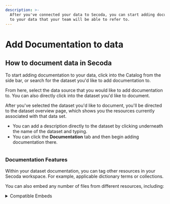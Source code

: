 ```yaml
---
description: >-
  After you've connected your data to Secoda, you can start adding documentation
  to your data that your team will be able to refer to.
---
```


# Add Documentation to data

## How to document data in Secoda

To start adding documentation to your data, click into the Catalog from the side bar, or search for the dataset you'd like to add documentation to.

From here, select the data source that you would like to add documentation to. You can also directly click into the dataset you'd like to document.&#x20;

After you've selected the dataset you'd like to document, you'll be directed to the dataset overview page, which shows you the resources currently associated with that data set.&#x20;

* You can add a description directly to the dataset by clicking underneath the name of the dataset and typing.&#x20;
* You can click the **Documentation** tab and then begin adding documentation there.&#x20;

<figure><img src="../.gitbook/assets/Kapture 2023-05-15 at 14.31.09.gif" alt=""><figcaption></figcaption></figure>

### Documentation Features

Within your dataset documentation, you can tag other resources in your Secoda workspace. For example, applicable dictionary terms or collections.&#x20;

You can also embed any number of files from different resources, including:&#x20;

<details>

<summary>Compatible Embeds </summary>

* Abstract
* Airtable&#x20;
* Bilibili
* Cawemo
* ClickUp
* Codepen
* DBDigram
* Descript
* Figma
* Framer
* Github Gist
* Diagrams.net
* GSuite
* Google Data Studio
* Hex Tech
* InVision
* Loom
* Lucidchart&#x20;
* Marvel
* Mindmeister
* Miro
* Mode
* Pitch
* Prezi
* Spotify
* Trello
* Typeform
* Vimeo
* Whimsical&#x20;
* YouTube

</details>
